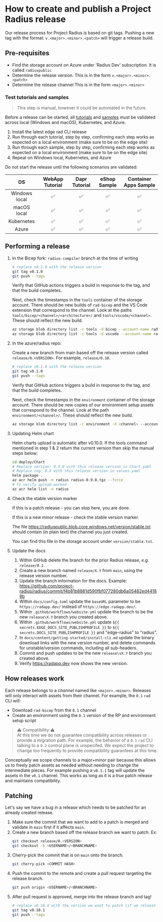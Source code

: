 # How to create and publish a Project Radius release

Our release process for Project Radius is based on git tags. Pushing a new tag with the format: `v.<major>.<minor>.<patch>` will trigger a release build.

## Pre-requisites

- Find the storage account on Azure under 'Radius Dev' subscription. It is called `radiuspublic`
- Determine the release version. This is in the form `v.<major>.<minor>.<patch>`
- Determine the release channel This is in the form `<major>.<minor>`

### Test tutorials and samples

> This step is manual, however it could be automated in the future.

Before a release can be started, all [tutorials](https://edge.radapp.dev/user-guides/tutorials/) and [samples](https://edge.radapp.dev/user-guides/samples/) must be validated across local (Windows and macOS), Kubernetes, and Azure.

1. Install the latest edge rad CLI release
1. Run through each tutorial, step by step, confirming each step works as expected on a local environment (make sure to be on the edge site)
1. Run through each sample, step by step, confirming each step works as expected on a local environment (make sure to be on the edge site)
1. Repeat on Windows local, Kubernetes, and Azure

Do not start the release until the following scenarios are validated:

| OS | WebApp Tutorial | Dapr Tutorial | eShop Sample | Container Apps Sample |
|:--:|:---------------:|:-------------:|:------------:|:---------------------:|
| Windows local | ✅ | ✅ | ✅ | ✅ |
| macOS local   | ✅ | ✅ | ✅ | ✅ |
| Kubernetes    | ✅ | ✅ | ✅ | ✅ |
| Azure         | ✅ | ✅ | ✅ | ✅ |

## Performing a release

1. In the Bicep fork: `radius-compiler` branch at the time of writing

   ```bash
   # replace v0.1.0 with the release version
   git tag v0.1.0
   git push --tags
   ```

   Verify that GitHub actions triggers a build in response to the tag, and that the build completes.

   Next, check the timestamps in the `tools` container of the storage account. There should be new builds of `rad-bicep` and the VS Code extension that correspond to the channel. Look at the paths `tools/bicep/<channel>/<architecture>/` and `tools/vscode/<channel>`. These should reflect the new build.

   ```bash
   az storage blob directory list -c tools -d bicep --account-name radiuspublic --output table
   az storage blob directory list -c tools -d vscode --account-name radiuspublic --output table
   ```

2. In the azure/radius repo:

   Create a new branch from main based off the release version called `release/0.<VERSION>`. For example, `release/0.10`.


   ```bash
   # replace v0.1.0 with the release version
   git tag v0.1.0
   git push --tags
   ```

   Verify that GitHub actions triggers a build in response to the tag, and that the build completes.

   Next, check the timestamps in the `environment` container of the storage account. There should be new copies of our environment setup assets that correspond to the channel.  Look at the path `environment/<channel>/`. These should reflect the new build.

   ```bash
   az storage blob directory list -c environment -d <channel> --account-name radiuspublic --output table
   ```
3. Updating Helm chart

   Helm charts upload is automatic after v0.10.0. If the tools command mentioned in step 1 & 2 return the current version then skip the manual steps below:

   ```bash
   cd deploy/Chart
   # Replace version: 0.X.0 with this release version in Chart.yaml
   # Replace tag: 0.X with this release version in values.yaml
   helm package .
   az acr helm push -n radius radius-0.9.0.tgz --force
   # To verify upload worked
   az acr helm list -n radius
   ```

4. Check the stable version marker

   If this is a patch release - you can stop here, you are done.
   
   If this is a new minor release - check the stable version marker.
   
   The file https://radiuspublic.blob.core.windows.net/version/stable.txt should contain (in plain text) the channel you just created.
   
   You can find this file in the storage account under `version/stable.txt`.

5. Update the docs
   
   1. Within GitHub delete the branch for the prior Radius release, *e.g. `release/0.1`*.
   1. Create a new branch named `release/X.Y` from `main`, using the release version number.
   1. Update the branch information for the docs. Example: https://github.com/project-radius/radius/commit/f4b81b8881d590fbf077280db6a05482ed44188b
   1. Within `docs/config.toml` update the `baseURL` parameter  to be `https://radapp.dev/` instead of `https://edge.radapp.dev/`.
   1. Within `.github/workflows/website.yml` update the branch to be the new `release\X.Y` branch you created above.
   1. Within `.github/workflows/website.yml` update `${{ secrets.EDGE_DOCS_SITE_PUBLISHPROFILE }}` to `${{ secrets.DOCS_SITE_PUBLISHPROFILE }}` and "edge-radius" to "radius".
   1. In `docs/content/getting-started/install-cli.md` update the binary download links with the new version number, and delete commands for unstable/version commands, including all sub-headers.
   1. Commit and push updates to be the new `release\vX.Y` branch you created above.
   1. Verify https://radapp.dev now shows the new version.

## How releases work

Each release belongs to a *channel* named like `<major>.<minor>`. Releases will only interact with assets from their channel. For example, the `0.1` `rad` CLI will:

- Download `rad-bicep` from the `0.1` channel
- Create an environment using the `0.1` version of the RP and environment setup script

> ⚠️ Compatibility ⚠️ <br>
At this time we do not guarantee compatibility across releases or provide a migration path. For example, the behavior of a `0.1` `rad` CLI talking to a `0.2` control plane is unspecifed. We expect the project to change too frequently to provide compatibility guarantees at this time.

Conceptually we scope channels to a major+minor pair because this allows us to freely patch assets as needed without needing to change the intermediate pieces. For example pushing a `v0.1.1` tag will update the assets in the `v0.1` channel. This works as long as it is a *true* patch release and maintains compatibility.

## Patching

Let's say we have a bug in a release which needs to be patched for an already created release.

1. Make sure the commit that we want to add to a patch is merged and validate in `main` first if it affects `main`.
2. Create a new branch based off the release branch we want to patch. Ex:
   ```bash
   git checkout release/0.<VERSION>
   git checkout -b <USERNAME>/<BRANCHNAME>
   ```
3. Cherry-pick the commit that is on `main` onto the branch.
   ```bash
   git cherry-pick <COMMIT HASH>
   ```
4. Push the commit to the remote and create a pull request targeting the release branch.
   ```bash
   git push origin <USERNAME>/<BRANCHNAME>
   ```
5. After pull request is approved, merge into the release branch and tag!
   ```bash
   # replace v0.10.X with the version we want to patch (if we release 0.10.1 already, we would then release 0.10.2, etc.)
   git tag v0.10.1 
   git push --tags
   ``` 


